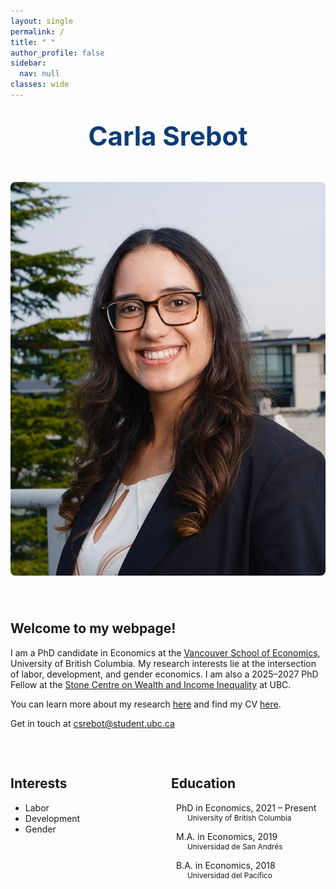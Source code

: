 ```yaml
---
layout: single
permalink: /
title: " "
author_profile: false
sidebar:
  nav: null
classes: wide
---
```


<!-- Centered Name at the Top -->
<div style="text-align: center; margin-top: 2rem; margin-bottom: 3rem;">
  <h1 style="font-size: 3em; color: #0c3c77ff; margin: 0;">Carla Srebot</h1>
</div>

<!-- Main Content Section -->
<div style="display: flex; flex-wrap: wrap; align-items: flex-start; gap: 40px; margin-bottom: 2rem;">

  <!-- Left: Photo -->
  <div style="flex: 1; min-width: 250px;">
    <img src="/assets/images/bio-csrebot.jpg" alt="Carla Srebot" 
         style="width: 100%; max-width: 1280px; max-height: 1280px; height: auto; border-radius: 8px;">
  </div>

  <!-- Right: Intro -->
  <div style="flex: 2; min-width: 300px;">
    <h2>Welcome to my webpage!</h2>

  <p>
    I am a PhD candidate in Economics at the 
    <a href="https://economics.ubc.ca">Vancouver School of Economics</a>, 
    University of British Columbia. My research interests lie at the intersection of labor, development, and gender economics. 
    I am also a 2025–2027 PhD Fellow at the 
    <a href="https://stonecentre.economics.ubc.ca/">Stone Centre on Wealth and Income Inequality</a> at UBC.  
  </p>

  <p>
    You can learn more about my research
    <a href="https://carlasrebot.github.io/research/" target="_blank">here</a>
    and find my CV
    <a href="https://carlasrebot.github.io/cv/" target="_blank">here</a>.
  </p>

  <p>
    Get in touch at <a href="mailto:csrebot@student.ubc.ca">csrebot@student.ubc.ca</a>
  </p>
  </div>
</div>


<!-- Interests & Education Section -->
<div style="display: flex; flex-wrap: wrap; justify-content: space-between; gap: 10px;">

  <div style="flex: 1; min-width: 200px;">
    <h2>Interests</h2>
    <ul>
      <li>Labor</li>
      <li>Development</li>
      <li>Gender</li>
    </ul>
  </div>

<div style="flex: 1; min-width: 200px;">
  <h2>Education</h2>
  <ul style="list-style: none; padding-left: 0;">
    <li style="margin-bottom: 1em;">
      <div style="display: flex; align-items: center;">
        <i class="fas fa-graduation-cap" style="margin-right: 8px;"></i>
        <span>PhD in Economics, 2021 – Present</span>
      </div>
      <div style="padding-left: 26px; font-size: 0.85em;">University of British Columbia</div>
    </li>

  <li style="margin-bottom: 1em;">
      <div style="display: flex; align-items: center;">
        <i class="fas fa-graduation-cap" style="margin-right: 8px;"></i>
        <span>M.A. in Economics, 2019</span>
      </div>
      <div style="padding-left: 26px; font-size: 0.85em;">Universidad de San Andrés</div>
  </li>

   <li>
      <div style="display: flex; align-items: center;">
        <i class="fas fa-graduation-cap" style="margin-right: 8px;"></i>
        <span>B.A. in Economics, 2018</span>
      </div>
      <div style="padding-left: 26px; font-size: 0.85em;">Universidad del Pacífico</div>
    </li>
  </ul>
</div>

</div>

